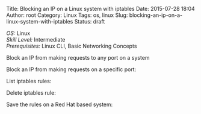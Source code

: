 Title: Blocking an IP on a Linux system with iptables
Date: 2015-07-28 18:04
Author: root
Category: Linux
Tags: os, linux
Slug: blocking-an-ip-on-a-linux-system-with-iptables
Status: draft

*OS:* Linux  
*Skill Level:* Intermediate  
*Prerequisites:* Linux CLI, Basic Networking Concepts

Block an IP from making requests to any port on a system

Block an IP from making requests on a specific port:

List iptables rules:

Delete iptables rule:

Save the rules on a Red Hat based system:
